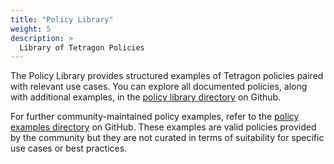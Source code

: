 ```yaml
---
title: "Policy Library"
weight: 5
description: >
  Library of Tetragon Policies
---
```


The Policy Library provides structured examples of Tetragon policies paired with relevant use cases. You can explore all documented policies, along with additional examples, in the [policy library directory](https://github.com/go-faster/tetragon/tree/main/examples/policylibrary) on Github.

For further community-maintained policy examples, refer to the [policy examples directory](https://github.com/go-faster/tetragon/tree/main/examples/tracingpolicy) on GitHub. These examples are valid policies provided by the community but they are not curated in terms of suitability for specific use cases or best practices.
